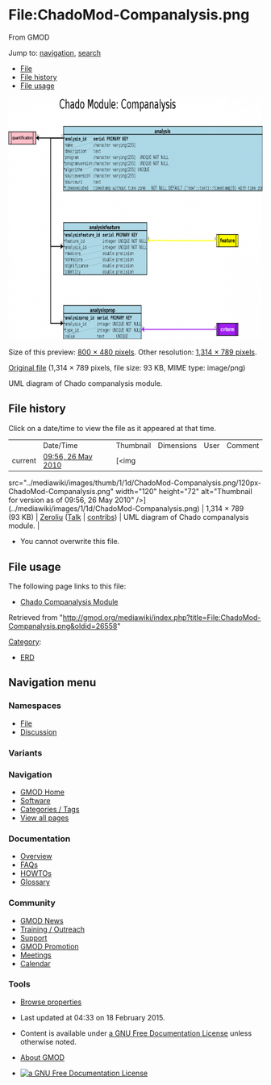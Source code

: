 <div id="mw-page-base" class="noprint">

</div>

<div id="mw-head-base" class="noprint">

</div>

<div id="content" class="mw-body" role="main">

<span id="top"></span>

<div id="mw-js-message" style="display:none;">

</div>



# <span dir="auto">File:ChadoMod-Companalysis.png</span>

<div id="bodyContent">

<div id="siteSub">

From GMOD

</div>

<div id="contentSub">

</div>

<div id="jump-to-nav" class="mw-jump">

Jump to: [navigation](#mw-navigation), [search](#p-search)

</div>

<div id="mw-content-text">

- [File](#file)
- [File history](#filehistory)
- [File usage](#filelinks)

<div id="file" class="fullImageLink">

[<img
src="../mediawiki/images/thumb/1/1d/ChadoMod-Companalysis.png/800px-ChadoMod-Companalysis.png"
srcset="../mediawiki/images/thumb/1/1d/ChadoMod-Companalysis.png/1199px-ChadoMod-Companalysis.png 1.5x, ../mediawiki/images/1/1d/ChadoMod-Companalysis.png 2x"
width="800" height="480" alt="File:ChadoMod-Companalysis.png" />](../mediawiki/images/1/1d/ChadoMod-Companalysis.png)

<div class="mw-filepage-resolutioninfo">

Size of this preview: <a
href="../mediawiki/images/thumb/1/1d/ChadoMod-Companalysis.png/800px-ChadoMod-Companalysis.png"
class="mw-thumbnail-link">800 × 480 pixels</a>.
<span class="mw-filepage-other-resolutions">Other resolution:
<a href="../mediawiki/images/1/1d/ChadoMod-Companalysis.png"
class="mw-thumbnail-link">1,314 × 789 pixels</a>.</span>

</div>

</div>

<div class="fullMedia">

<a href="../mediawiki/images/1/1d/ChadoMod-Companalysis.png"
class="internal" title="ChadoMod-Companalysis.png">Original file</a>
‎<span class="fileInfo">(1,314 × 789 pixels, file size: 93 KB, MIME type:
image/png)</span>

</div>

<div id="mw-imagepage-content" class="mw-content-ltr" lang="en"
dir="ltr">

UML diagram of Chado companalysis module.

</div>

## File history

<div id="mw-imagepage-section-filehistory">

Click on a date/time to view the file as it appeared at that time.

|  |  |  |  |  |  |
|----|----|----|----|----|----|
|  | Date/Time | Thumbnail | Dimensions | User | Comment |
| current | [09:56, 26 May 2010](../mediawiki/images/1/1d/ChadoMod-Companalysis.png) | [<img
src="../mediawiki/images/thumb/1/1d/ChadoMod-Companalysis.png/120px-ChadoMod-Companalysis.png"
width="120" height="72"
alt="Thumbnail for version as of 09:56, 26 May 2010" />](../mediawiki/images/1/1d/ChadoMod-Companalysis.png) | 1,314 × 789 <span style="white-space: nowrap;">(93 KB)</span> | <a
href="http://gmod.org/mediawiki/index.php?title=User:Zeroliu&amp;action=edit&amp;redlink=1"
class="new mw-userlink"
title="User:Zeroliu (page does not exist)">Zeroliu</a> <span style="white-space: nowrap;"> <span class="mw-usertoollinks">(<a
href="http://gmod.org/mediawiki/index.php?title=User_talk:Zeroliu&amp;action=edit&amp;redlink=1"
class="new" title="User talk:Zeroliu (page does not exist)">Talk</a> \| [contribs](Special:Contributions/Zeroliu "Special:Contributions/Zeroliu"))</span></span> | UML diagram of Chado companalysis module. |

</div>

- <span id="mw-imagepage-upload-disallowed">You cannot overwrite this
  file.</span>

## File usage

<div id="mw-imagepage-section-linkstoimage">

The following page links to this file:

- [Chado Companalysis
  Module](Chado_Companalysis_Module "Chado Companalysis Module")

</div>

</div>

<div class="printfooter">

Retrieved from
"<http://gmod.org/mediawiki/index.php?title=File:ChadoMod-Companalysis.png&oldid=26558>"

</div>

<div id="catlinks" class="catlinks">

<div id="mw-normal-catlinks" class="mw-normal-catlinks">

[Category](Special:Categories "Special:Categories"):

- [ERD](Category:ERD "Category:ERD")

</div>

</div>

<div class="visualClear">

</div>

</div>

</div>

<div id="mw-navigation">

## Navigation menu

<div id="mw-head">



<div id="left-navigation">

<div id="p-namespaces" class="vectorTabs" role="navigation"
aria-labelledby="p-namespaces-label">

### Namespaces

- <span id="ca-nstab-image"><a href="File:ChadoMod-Companalysis.png" accesskey="c"
  title="View the file page [c]">File</a></span>
- <span id="ca-talk"><a
  href="http://gmod.org/mediawiki/index.php?title=File_talk:ChadoMod-Companalysis.png&amp;action=edit&amp;redlink=1"
  accesskey="t"
  title="Discussion about the content page [t]">Discussion</a></span>

</div>

<div id="p-variants" class="vectorMenu emptyPortlet" role="navigation"
aria-labelledby="p-variants-label">

### 

### Variants[](#)

<div class="menu">

</div>

</div>

</div>

<div id="right-navigation">





</div>



</div>

</div>

</div>

<div id="mw-panel">

<div id="p-logo" role="banner">

<a href="Main_Page"
style="background-image: url(../images/GMOD-cogs.png);"
title="Visit the main page"></a>

</div>

<div id="p-Navigation" class="portal" role="navigation"
aria-labelledby="p-Navigation-label">

### Navigation

<div class="body">

- <span id="n-GMOD-Home">[GMOD Home](Main_Page)</span>
- <span id="n-Software">[Software](GMOD_Components)</span>
- <span id="n-Categories-.2F-Tags">[Categories /
  Tags](Categories)</span>
- <span id="n-View-all-pages">[View all pages](Special:AllPages)</span>

</div>

</div>

<div id="p-Documentation" class="portal" role="navigation"
aria-labelledby="p-Documentation-label">

### Documentation

<div class="body">

- <span id="n-Overview">[Overview](Overview)</span>
- <span id="n-FAQs">[FAQs](Category:FAQ)</span>
- <span id="n-HOWTOs">[HOWTOs](Category:HOWTO)</span>
- <span id="n-Glossary">[Glossary](Glossary)</span>

</div>

</div>

<div id="p-Community" class="portal" role="navigation"
aria-labelledby="p-Community-label">

### Community

<div class="body">

- <span id="n-GMOD-News">[GMOD News](GMOD_News)</span>
- <span id="n-Training-.2F-Outreach">[Training /
  Outreach](Training_and_Outreach)</span>
- <span id="n-Support">[Support](Support)</span>
- <span id="n-GMOD-Promotion">[GMOD Promotion](GMOD_Promotion)</span>
- <span id="n-Meetings">[Meetings](Meetings)</span>
- <span id="n-Calendar">[Calendar](Calendar)</span>

</div>

</div>

<div id="p-tb" class="portal" role="navigation"
aria-labelledby="p-tb-label">

### Tools

<div class="body">


- <span id="t-smwbrowselink"><a href="Special:Browse/File:ChadoMod-2DCompanalysis.png"
  rel="smw-browse">Browse properties</a></span>

</div>

</div>

</div>

</div>

<div id="footer" role="contentinfo">

- <span id="footer-info-lastmod">Last updated at 04:33 on 18 February
  2015.</span>
<!-- - <span id="footer-info-viewcount">4,614 page views.</span> -->
- <span id="footer-info-copyright">Content is available under
  <a href="http://www.gnu.org/licenses/fdl-1.3.html" class="external"
  rel="nofollow">a GNU Free Documentation License</a> unless otherwise
  noted.</span>

<!-- -->

- <span id="footer-places-about">[About
  GMOD](GMOD:About "GMOD:About")</span>

<!-- -->

- <span id="footer-copyrightico">[<img src="http://www.gnu.org/graphics/gfdl-logo-small.png" width="88"
  height="31" alt="a GNU Free Documentation License" />](http://www.gnu.org/licenses/fdl-1.3.html)</span>




</div>
